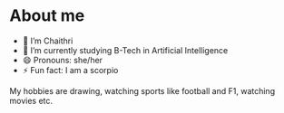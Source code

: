 # About me

- 🔭 I’m Chaithri
- 🌱 I’m currently studying B-Tech in Artificial Intelligence
- 😄 Pronouns: she/her
- ⚡ Fun fact: I am a scorpio 

My hobbies are drawing, watching sports like football and F1, watching movies etc.
